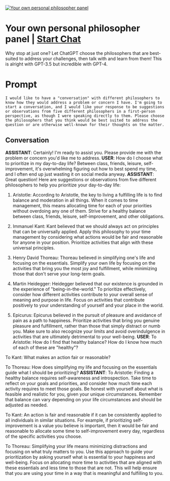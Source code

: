 
[![Your own personal philosopher panel](https://flow-prompt-covers.s3.us-west-1.amazonaws.com/icon/minimalist/mini_8.png)](https://gptcall.net/chat.html?data=%7B%22contact%22%3A%7B%22id%22%3A%22dRw9yLtt3X-C-9TY6567i%22%2C%22flow%22%3Atrue%7D%7D)
# Your own personal philosopher panel | [Start Chat](https://gptcall.net/chat.html?data=%7B%22contact%22%3A%7B%22id%22%3A%22dRw9yLtt3X-C-9TY6567i%22%2C%22flow%22%3Atrue%7D%7D)
Why stop at just one? Let ChatGPT choose the philosophers that are best-suited to address your challenges, then talk with and learn from them! This is alright with GPT-3.5 but incredible with GPT-4.

# Prompt

```
I would like to have a "conversation" with different philosophers to know how they would address a problem or concern I have. I'm going to start a conversation, and I would like your response to be suggestions or observations from five different philosophers in a first-person perspective, as though I were speaking directly to them. Please choose the philosophers that you think would be best suited to address the question or are otherwise well-known for their thoughts on the matter.
```

## Conversation

**ASSISTANT**: Certainly! I'm ready to assist you. Please provide me with the problem or concern you'd like me to address.
**USER**: How do I choose what to prioritize in my day-to-day life? Between class, friends, leisure, self-improvement, it's overwhelming figuring out how to best spend my time, and I often end up just wasting it on social media anyway.
**ASSISTANT**: Great question! Here are suggestions or observations from five different philosophers to help you prioritize your day-to-day life:



1) Aristotle: According to Aristotle, the key to living a fulfilling life is to find balance and moderation in all things. When it comes to time management, this means allocating time for each of your priorities without overdoing any one of them. Strive for a healthy balance between class, friends, leisure, self-improvement, and other obligations.



2) Immanuel Kant: Kant believed that we should always act on principles that can be universally applied. Apply this philosophy to your time management by considering what actions would be fair and reasonable for anyone in your position. Prioritize activities that align with these universal principles.



3) Henry David Thoreau: Thoreau believed in simplifying one's life and focusing on the essentials. Simplify your own life by focusing on the activities that bring you the most joy and fulfillment, while minimizing those that don't serve your long-term goals.



4) Martin Heidegger: Heidegger believed that our existence is grounded in the experience of "being-in-the-world." To prioritize effectively, consider how different activities contribute to your overall sense of meaning and purpose in life. Focus on activities that contribute positively to your understanding of yourself and your place in the world.



5) Epicurus: Epicurus believed in the pursuit of pleasure and avoidance of pain as a path to happiness. Prioritize activities that bring you genuine pleasure and fulfillment, rather than those that simply distract or numb you. Make sure to also recognize your limits and avoid overindulgence in activities that are ultimately detrimental to your well-being.
**USER**: To Aristotle: How do I find that healthy balance? How do I know how much of each of these are "healthy"?



To Kant: What makes an action fair or reasonable?



To Thoreau: How does simplifying my life and focusing on the essentials guide what I should be prioritizing?
**ASSISTANT**: To Aristotle: Finding a healthy balance requires self-awareness and introspection. Take time to reflect on your goals and priorities, and consider how much time each activity requires to meet those goals. Be honest with yourself about what is feasible and realistic for you, given your unique circumstances. Remember that balance can vary depending on your life circumstances and should be adjusted as needed.



To Kant: An action is fair and reasonable if it can be consistently applied to all individuals in similar situations. For example, if prioritizing self-improvement is a value you believe is important, then it would be fair and reasonable to allocate some time to self-improvement every day, regardless of the specific activities you choose.



To Thoreau: Simplifying your life means minimizing distractions and focusing on what truly matters to you. Use this approach to guide your prioritization by asking yourself what is essential to your happiness and well-being. Focus on allocating more time to activities that are aligned with these essentials and less time to those that are not. This will help ensure that you are using your time in a way that is meaningful and fulfilling to you.


